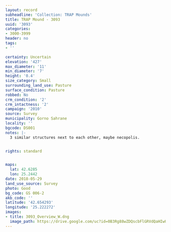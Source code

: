 ```yaml
---
layout: record
subheadline: 'Collection: TRAP Mounds'
title: TRAP Mound - 3093
uuid: '3093'
categories:
- 3000-3999
header: no
tags:
- ''

certainty: Uncertain
elevation: '427'
max_diameter: '11'
min_diameter: '7'
height: '0.4'
size_category: Small
surrounding_land_use: Pasture
surface_condition: Pasture
robbed: No
crm_condition: '2'
crm_intactness: '2'
campaign: '2010'
source: Survey
municipality: Gorno Sahrane
locality: ''
bgcode: DS001
notes: |-
  3 similar structures next to each other, maybe necopolis.


rights: standard


maps:
  lat: 42.6285
  lon: 25.2442
date: 2018-05-29
land_use_source: Survey
photo: Good
bg_code: GS 006-2
akb_code: ''
latitude: '42.654293'
longitude: '25.222272'
images:
- title: 3093_Overview_W.dng
  image_path: https://drive.google.com/uc?id=0B3Rg88wZDQscbFlGRVdQaHIwUHc
---
```

